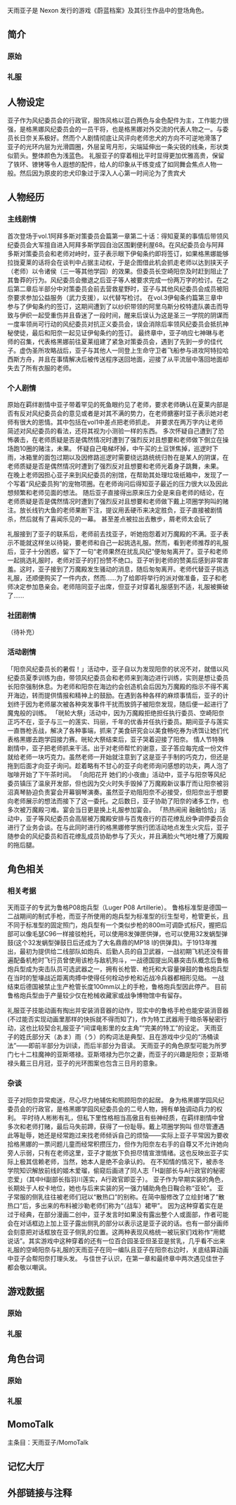 天雨亚子是 Nexon 发行的游戏《蔚蓝档案》及其衍生作品中的登场角色。

## 简介

### 原始

### 礼服

## 人物设定

		
		
		
亚子作为风纪委员会的行政官，服饰风格以蓝白两色与金色配件为主，工作能力很强，是格黑娜风纪委员会的一员干将，也是格黑娜对外交流的代表人物之一。与委员长日奈关系极好。然而个人剧情彻底让风评向老师忠犬的方向不可逆地滑落了
亚子的光环内层为光滑圆圈，外层呈弯月形，尖端延伸出一条尖锐的线条，形状类似箭头。整体颜色为浅蓝色。
礼服亚子的穿着相比平时显得更加优雅高贵，保留了铁环、镣铐等令人遐想的配件，给人的印象从干练变成了如同舞会焦点人物一般。然后因为原皮的忠犬印象过于深入人心第一时间沦为了贵宾犬

## 人物经历

### 主线剧情
首次登场于vol.1阿拜多斯对策委员会篇第一章第二十话：得知夏莱的事情后带领风纪委员会大军擅自进入阿拜多斯学园自治区围剿便利屋68。在风纪委员会与阿拜多斯对策委员会和老师对峙时，亚子表示眼下伊甸条约即将签订，如果格黑娜能够拉拢夏莱的话将会在谈判中占据主动权，于是企图借此机会抓走老师以达到挟天子（老师）以令诸侯（三一等其他学园）的效果。但委员长空崎阳奈及时赶到阻止了其鲁莽的行为。风纪委员会撤退之后亚子等人被要求完成一份两万字的检讨。在之后第二章后半部分中对策委员会前去营救星野时，亚子与其他风纪委员会成员被阳奈要求参加公益服务（武力支援），以代替写检讨。
在vol.3伊甸条约篇第三章中参与了伊甸条约的签订，这期间遭到了以纱织带领的阿里乌斯分校特遣队袭击而导致与伊织一起受重伤并且昏迷了一段时间，醒来后误认为这是圣三一学院的阴谋而一度率领尚可行动的风纪委员对抗正义委员会，误会消除后率领风纪委员会抵抗神秘使徒，最后和阳奈一起见证伊甸条约的签订。
最终章中，亚子响应七神琳与老师的召集，代表格黑娜前往夏莱组建了紧急对策委员会，遇到了先到一步的佳代子。虚伪圣所攻略战后，亚子与其他人一同登上生命守卫者飞船参与进攻阿特拉哈西斯方舟，并且在事情解决后被传送程序送回地面，迎接了从平流层中落回地面却失去了所有衣服的老师。

### 个人剧情
原始在羁绊剧情中亚子带着罕见的死鱼眼约见了老师，要求老师确认在夏莱内部是否有反对风纪委员会的意见或者是对其不满的势力，在老师搪塞时亚子表示她对老师有很大的恩情。其中包括在vol1中差点把老师抓走。
并要求在两万字内让老师简述对风纪委员的看法，还将其视为小测验一样的东西。
多次怀疑自己遭到了恐怖袭击，在老师质疑是否是偶然情况时遭到了强烈反对且想要和老师做下倒立在操场跑10圈的赌注，未果。
怀疑自己电梯坏掉，中午买的土豆饼焦掉，巡逻时下雨，冰箱里的面包过期以及因修路巡逻时需要绕远路统统归咎在是某人的阴谋，在老师质疑是否是偶然情况时遭到了强烈反对且想要和老师光着身子跳舞，未果。
在晚上老师因担心亚子来到风纪委员的别馆，在帮助其处理垃圾纸箱中，发现了一个写着“风纪委员狗”的宠物项圈。在老师询问后得知亚子最近的压力很大以及因此想频繁和老师见面的想法。
随后亚子直接得出原来压力全是来自老师的结论，在老师质疑是否是偶然情况时遭到了强烈反对且想要和老师做下戴上项圈学狗叫的赌注。放长线钓大鱼的老师果断下注，提议用丢硬币来决定胜负，亚子直接被剧情杀，然后就有了喜闻乐见的一幕。
甚至差点被拉出去散步，屑老师太会玩了

礼服接到了亚子的联系后，老师前去找亚子，听她抱怨着对万魔殿的不满。亚子表示不能就这样坐以待毙，要老师和自己一起挑选礼服。然而，看到老师推荐的礼服后，亚子十分困惑，留下了一句“老师果然在扰乱风纪”便匆匆离开了。亚子和老师一起挑选礼服时，老师对亚子的打扮赞不绝口。亚子听到老师的赞美后感到非常害羞。这时，亚子接到了万魔殿发生骚动的消息，随后匆匆离开。老师代替亚子挑选礼服，还顺便购买了一件内衣，然而……为了给即将举行的派对做准备，亚子和老师决定参加恳亲会。老师陪同亚子出席，但亚子对穿着礼服感到不适，礼服被撕破了……

### 社团剧情
（待补充）

### 活动剧情
「阳奈风纪委员长的暑假！」活动中，亚子自以为发现阳奈的状况不对，就借以风纪委员夏季训练为由，带领风纪委员会和老师来到海边进行训练，实则是想让委员长阳奈强制休息。为老师和阳奈在海边约会创造机会后因为万魔殿的指示不得不离开海边，转而提供情报和精神上的鼓励。在遇到各种各样的麻烦事情后，亚子的计划终于因为老师屡次被各种突发事件干扰而放鸽子被阳奈发现，随后便一起进行了魔鬼般的训练。
「晄轮大祭」活动中，因为万魔殿拒绝担任执行委员、空崎阳奈正巧不在，亚子与三一的莲实、玛丽，千年的优香并任执行委员。期间亚子与莲实一直唇枪舌战，解决了各种事端，抓来了美食研究会以美食畅吃券为诱饵让她们代表格黑娜去跑学园接力赛。晄轮大祭结束后，亚子哭着迎接了阳奈。
情人节特殊剧情中，亚子把老师抓来干活。出于对老师帮忙的谢意，亚子答应每完成一份文件就给老师一块巧克力。虽然老师一开始就注意到了这是亚子手制的巧克力，但还是拖到后面才向亚子询问。趁着略有不甘心的亚子向老师询问感想的功夫，两人泡了咖啡开始了下午茶时间。
「向阳花开 她们的小夜曲」活动中，亚子与阳奈等风纪委员镇压了温泉开发部，但也因为交火时失手毁掉了万魔殿新议事厅而让阳奈被羽沼真琴胁迫负责宴会开幕钢琴演奏。虽然亚子劝阻阳奈不必接受，但阳奈出于想要向老师展示的想法而接下了这一委托。之后数日，亚子协助了阳奈的诸多工作，也多次被万魔殿刁难。宴会当日更是换上礼服参加宴会。
「热热闹闹 融融恰恰」活动中，亚子等风纪委员会高层被万魔殿安排与百鬼夜行的百花缭乱纷争调停委员会进行了业务会谈。在与此同时进行的格黑娜修学旅行团活动地点发生火灾后，亚子随参会的风纪委员和百花缭乱成员协助参与了灭火，并且满脸火气地吐槽了万魔殿的拖后腿。

## 角色相关

### 相关考据
天雨亚子的专武为鲁格P08炮兵型（Luger P08 Artillerie）。
鲁格标准型是德国一二战期间的制式手枪，而亚子所使用的炮兵型为标准型的衍生型号，枪管更长，且不同于标准型的固定照门，炮兵型有一个类似步枪的800m可调卧式标尺，握把后部可以像毛瑟C96一样接驳枪托，可以使用8发弹匣供弹，也可以使用32发蜗型弹鼓(这个32发蜗型弹鼓日后还成为了大名鼎鼎的MP18 I的供弹具)。于1913年推出，最初为提供给二线部队如炮兵、后勤人员的自卫武器，一战初期飞机还没有普遍配备机枪时飞行员曾使用该枪与敌机狗斗，一战德国提出风暴突击队概念后鲁格炮兵型成为突击队员可选武器之一，拥有长枪管、枪托和大容量弹鼓的鲁格炮兵型在当时的堑壕战近距离肉搏中使得任何栓动步枪和近战冷兵器都相形见绌。
一战结束后德国被禁止生产枪管长度100mm以上的手枪，鲁格炮兵型因此停产。
目前鲁格炮兵型由于产量较少仅在枪械收藏家或战争博物馆中有留存。

礼服亚子技能动画有掏出并安装消音器的动作，现实中的鲁格手枪也能安装消音器(不过能否实现动画里那样的快拆就不得而知了)，作为特工武器用于暗杀等秘密行动，这也比较契合礼服亚子“间谍电影里的女主角”“完美的特工”的设定。
天雨亚子的姓氏部分天（あま）雨（う）的构词法是典型、且在游戏中少见的“汤桶读法”——即前半部分为训读，而后半部分为音读。
天雨亚子的角色原型可能为所罗门七十二柱魔神的亚斯塔禄。亚斯塔禄为巴尔之妻，而亚子的兴趣是阳奈；亚斯塔禄头戴三日月冠，亚子的光环图案也包含三日月的意象。

### 杂谈
亚子对阳奈异常痴迷，尽心尽力地辅佐和照顾阳奈的起居。
身为格黑娜学园风纪委员会的行政官，是格黑娜学园风纪委员会的二号人物，拥有单独调动兵力的权利。
平时待人彬彬有礼，但私下里性格相当高傲且有些神经质，在羁绊剧情中曾多次和老师打赌，最后马失前蹄，获得了一份耻辱。戴上项圈学狗叫
但尽管遭遇此等耻辱，她还是经常跑过来找老师倾诉自己的烦恼——实际上亚子平常因为要收拾格黑娜的一票问题儿童而经常积攒压力，但作为阳奈左右手的自尊又不允许她向旁人示弱，只有在老师这里，亚子才能放下负担尽情宣泄情绪。这也反映出亚子实际上极其信赖老师，当然，她本人是绝不会承认的。
在不知情的情况下，被赤冬学院知识解放前线的姬木爱瑠，偷窥后画进了同人志「H副部长与A行政官的秘密恋爱」（其中H副部长指羽川莲实，A行政官即亚子）。
亚子作为早期实装的角色，长期处于人权卡地位，她也与后来实装的另一强力辅助角色日鞠合称“亚轮”。
亚子常服的侧乳往往被老师们冠以“散热口”的别称。在简中服修改了立绘封堵了“散热口”后，多出来的布料被沙勒老师们称为“（战车）裙甲”。
因为这种穿着实在是过于经典，在部分漫画二创中，亚子发言时如果没有露出整个人或面部，作者可能会在对话框边上加上亚子露出侧乳的部分以表示这是亚子说的话。也有一部分画师会刻意把对话框放在亚子侧乳的位置。这两种表现风格统一被玩家们戏称作“用鳃说话”。其实游戏中这种穿着的还有一位百合园圣亚但圣亚是贫乳，几乎看不出来
礼服的空崎阳奈与礼服的天雨亚子在同一编队且亚子在阳奈右边时，关底结算动画中亚子会帮阳奈打理头发。
与佳世子认识，在第一章和最终章中两次遇见佳世子都会敬以嘲讽。

## 游戏数据

### 原始

### 礼服

## 角色台词

### 原始

### 礼服

## MomoTalk
主条目：天雨亚子/MomoTalk

## 记忆大厅

		

## 外部链接与注释